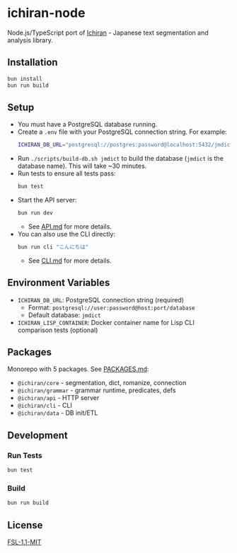 # ichiran-node

Node.js/TypeScript port of [Ichiran](https://github.com/tshatrov/ichiran) - Japanese text segmentation and analysis library.

## Installation

```bash
bun install
bun run build
```

## Setup

* You must have a PostgreSQL database running.
* Create a `.env` file with your PostgreSQL connection string. For example:
  ```bash
  ICHIRAN_DB_URL="postgresql://postgres:password@localhost:5432/jmdict"
  ```
* Run `./scripts/build-db.sh jmdict` to build the database (`jmdict` is the database name). This will take ~30 minutes.
* Run tests to ensure all tests pass:
  ```bash
  bun test
  ```
* Start the API server:
  ```bash
  bun run dev
  ```
  * See [API.md](./API.md) for more details.
* You can also use the CLI directly:
  ```bash
  bun run cli "こんにちは"
  ```
  * See [CLI.md](./CLI.md) for more details.

## Environment Variables

- `ICHIRAN_DB_URL`: PostgreSQL connection string (required)
  - Format: `postgresql://user:password@host:port/database`
  - Default database: `jmdict`
- `ICHIRAN_LISP_CONTAINER`: Docker container name for Lisp CLI comparison tests (optional)

## Packages

Monorepo with 5 packages. See [PACKAGES.md](./PACKAGES.md):

- `@ichiran/core` - segmentation, dict, romanize, connection
- `@ichiran/grammar` - grammar runtime, predicates, defs
- `@ichiran/api` - HTTP server
- `@ichiran/cli` - CLI
- `@ichiran/data` - DB init/ETL

## Development

### Run Tests

```bash
bun test
```

### Build

```bash
bun run build
```

## License

[FSL-1.1-MIT](./LICENSE)
